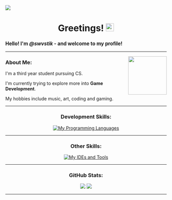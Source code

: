 ![](https://komarev.com/ghpvc/?username=swvstik&color=red)

<h1 align="center">Greetings! <img src="https://media0.giphy.com/media/26DN81TqLPIzBlksw/giphy.gif" width="25"></h1>

<h3 style="font-size:110%;">Hello! I'm <i>@swvstik</i> - and welcome to my profile!</h3>

---

<img align='right' src="https://media3.giphy.com/media/PhE9yZiXP0tGgK3vcP/giphy.gif?cid=790b76118adacf7befb007acb642e7cfda2354c259e4f453&rid=giphy.gif&ct=s" width="120">

  
### About Me:

I'm a third year student pursuing CS.

I'm currently trying to explore more into **Game Development**.

My hobbies include music, art, coding and gaming.

---

<div align="center">

### Development Skills: 
[![My Programming Languages](https://skillicons.dev/icons?i=c,cpp,cs,python,js,css,lua)](https://skillicons.dev)

---

### Other Skills:
[![My IDEs and Tools](https://skillicons.dev/icons?i=ps,pr,blender,ae,unity)](https://skillicons.dev)

---

  
### GitHub Stats:

<img src="https://github-readme-stats.vercel.app/api?username=swvstik&show_icons=true&include_all_commits=true&theme=tokyonight"> 
<img src="https://github-readme-stats.vercel.app/api/top-langs/?username=swvstik&layout=compact&theme=tokyonight#gh-dark-mode-only">

---
</br>
</div>

